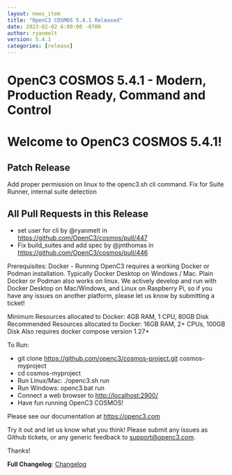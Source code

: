 ```yaml
---
layout: news_item
title: "OpenC3 COSMOS 5.4.1 Released"
date: 2023-02-02 6:00:00 -0700
author: ryanmelt
version: 5.4.1
categories: [release]
---
```


# OpenC3 COSMOS 5.4.1 - Modern, Production Ready, Command and Control

# Welcome to OpenC3 COSMOS 5.4.1!

## Patch Release

Add proper permission on linux to the openc3.sh cli command.
Fix for Suite Runner, internal suite detection

## All Pull Requests in this Release

- set user for cli by @ryanmelt in https://github.com/OpenC3/cosmos/pull/447
- Fix build_suites and add spec by @jmthomas in https://github.com/OpenC3/cosmos/pull/446

Prerequisites:
Docker - Running OpenC3 requires a working Docker or Podman installation. Typically Docker Desktop on Windows / Mac. Plain Docker or Podman also works on linux. We actively develop and run with Docker Desktop on Mac/Windows, and Linux on Raspberry Pi, so if you have any issues on another platform, please let us know by submitting a ticket!

Minimum Resources allocated to Docker: 4GB RAM, 1 CPU, 80GB Disk
Recommended Resources allocated to Docker: 16GB RAM, 2+ CPUs, 100GB Disk
Also requires docker compose version 1.27+

To Run:

- git clone https://github.com/openc3/cosmos-project.git cosmos-myproject
- cd cosmos-myproject
- Run Linux/Mac: ./openc3.sh run
- Run Windows: openc3.bat run
- Connect a web browser to [http://localhost:2900/](http://localhost:2900/)
- Have fun running OpenC3 COSMOS!

Please see our documentation at https://openc3.com

Try it out and let us know what you think! Please submit any issues as Github tickets, or any generic feedback to [support@openc3.com](mailto:support@openc3.com).

Thanks!

**Full Changelog**: [Changelog](https://github.com/OpenC3/cosmos/compare/v5.4.0...v5.4.1)
